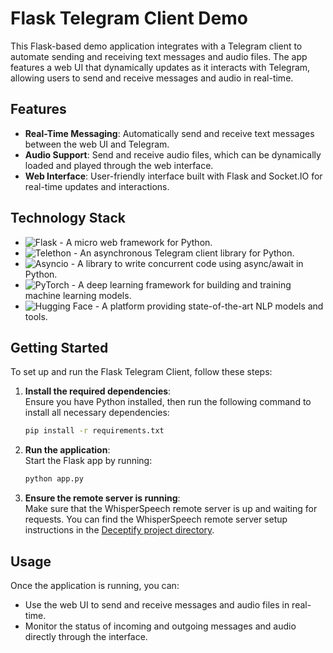 # Flask Telegram Client Demo

This Flask-based demo application integrates with a Telegram client to automate sending and receiving text messages and audio files. The app features a web UI that dynamically updates as it interacts with Telegram, allowing users to send and receive messages and audio in real-time.

## Features

- **Real-Time Messaging**: Automatically send and receive text messages between the web UI and Telegram.
- **Audio Support**: Send and receive audio files, which can be dynamically loaded and played through the web interface.
- **Web Interface**: User-friendly interface built with Flask and Socket.IO for real-time updates and interactions.

## Technology Stack

- ![Flask](https://img.shields.io/badge/Flask-000000?style=for-the-badge&logo=flask&logoColor=white) - A micro web framework for Python.
- ![Telethon](https://img.shields.io/badge/Telethon-0000FF?style=for-the-badge) - An asynchronous Telegram client library for Python.
- ![Asyncio](https://img.shields.io/badge/Asyncio-0000FF?style=for-the-badge) - A library to write concurrent code using async/await in Python.
- ![PyTorch](https://img.shields.io/badge/PyTorch-EE4C2C?style=for-the-badge&logo=pytorch&logoColor=white) - A deep learning framework for building and training machine learning models.
- ![Hugging Face](https://img.shields.io/badge/Hugging%20Face-FFCA28?style=for-the-badge&logo=huggingface&logoColor=black) - A platform providing state-of-the-art NLP models and tools.

## Getting Started

To set up and run the Flask Telegram Client, follow these steps:

1. **Install the required dependencies**:  
   Ensure you have Python installed, then run the following command to install all necessary dependencies:  
   ```bash
   pip install -r requirements.txt
   ```

2. **Run the application**:  
   Start the Flask app by running:  
   ```bash
   python app.py
   ```

3. **Ensure the remote server is running**:  
   Make sure that the WhisperSpeech remote server is up and waiting for requests. You can find the WhisperSpeech remote server setup instructions in the [Deceptify project directory](https://github.com/an1604/Deceptify/tree/main/WhisperSpeech).

## Usage

Once the application is running, you can:

- Use the web UI to send and receive messages and audio files in real-time.
- Monitor the status of incoming and outgoing messages and audio directly through the interface.
